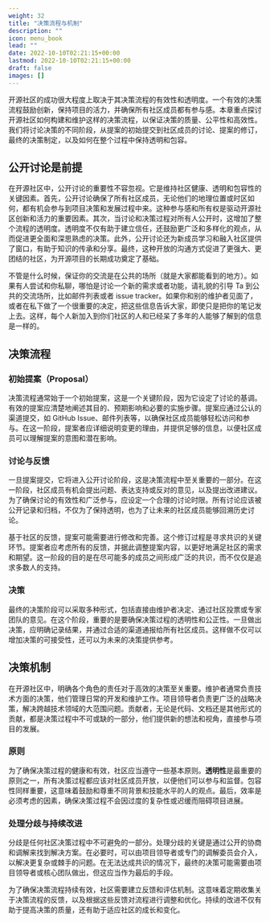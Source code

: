 ```yaml
---
weight: 32
title: "决策流程与机制"
description: ""
icon: menu_book
lead: ""
date: 2022-10-10T02:21:15+00:00
lastmod: 2022-10-10T02:21:15+00:00
draft: false
images: []
---
```


开源社区的成功很大程度上取决于其决策流程的有效性和透明度。一个有效的决策流程鼓励创新，保持项目的活力，并确保所有社区成员都有参与感。本章重点探讨开源社区如何构建和维护这样的决策流程，以保证决策的质量、公平性和高效性。我们将讨论决策的不同阶段，从提案的初始提交到社区成员的讨论、提案的修订，最终的决策制定，以及如何在整个过程中保持透明和包容。

## 公开讨论是前提

在开源社区中，公开讨论的重要性不容忽视。它是维持社区健康、透明和包容性的关键因素。首先，公开讨论确保了所有社区成员，无论他们的地理位置或时区如何，都有机会参与到项目决策和发展过程中来。这种参与感和所有权是驱动开源社区创新和活力的重要因素。其次，当讨论和决策过程对所有人公开时，这增加了整个流程的透明度。透明度不仅有助于建立信任，还鼓励更广泛和多样化的观点，从而促进更全面和深思熟虑的决策。此外，公开讨论还为新成员学习和融入社区提供了窗口，有助于知识的传承和分享。最终，这种开放的沟通方式促进了更强大、更团结的社区，为开源项目的长期成功奠定了基础。

不管是什么时候，保证你的交流是在公共的场所（就是大家都能看到的地方）。如果有人尝试和你私聊，哪怕是讨论一个新的需求或者功能，请礼貌的引导 Ta 到公共的交流场所，比如邮件列表或者 issue tracker。如果你和别的维护者见面了，或者在私下做了一个很重要的决定，把这些信息告诉大家，即使只是把你的笔记发上去。这样，每个人新加入到你们社区的人和已经呆了多年的人能够了解到的信息是一样的。

## 决策流程

### 初始提案（Proposal）

决策流程通常始于一个初始提案，这是一个关键阶段，因为它设定了讨论的基调。有效的提案应清楚地阐述其目的、预期影响和必要的实施步骤。提案应通过公认的渠道提交，如 GitHub Issue、邮件列表等，以确保社区成员能够轻松访问和参与。在这一阶段，提案者应详细说明变更的理由，并提供足够的信息，以便社区成员可以理解提案的意图和潜在影响。

### 讨论与反馈

一旦提案提交，它将进入公开讨论阶段，这是决策流程中至关重要的一部分。在这一阶段，社区成员有机会提出问题、表达支持或反对的意见，以及提出改进建议。为了确保讨论的有效性和广泛参与，应设定一个合理的讨论时限。所有讨论应该被公开记录和归档，不仅为了保持透明，也为了让未来的社区成员能够回溯历史讨论。

基于社区的反馈，提案可能需要进行修改和完善。这个修订过程是寻求共识的关键环节。提案者应考虑所有的反馈，并据此调整提案内容，以更好地满足社区的需求和期望。这一阶段的目的是在尽可能多的成员之间形成广泛的共识，而不仅仅是追求多数人的支持。

### 决策

最终的决策阶段可以采取多种形式，包括直接由维护者决定、通过社区投票或专家团队的意见。在这个阶段，重要的是要确保决策过程的透明性和公正性。一旦做出决策，应明确记录结果，并通过合适的渠道通报给所有社区成员。这样做不仅可以增加决策的可接受性，还可以为未来的决策提供参考。

## 决策机制

在开源社区中，明确各个角色的责任对于高效的决策至关重要。维护者通常负责技术方面的决策，他们管理日常的开发和维护工作。项目领导者负责更广泛的战略决策，解决跨越技术领域的大范围问题。贡献者，无论是代码、文档还是其他形式的贡献，都是决策过程中不可或缺的一部分，他们提供新的想法和视角，直接参与项目的发展。

### 原则

为了确保决策过程的健康和有效，社区应当遵守一些基本原则。**透明性**是最重要的原则之一，所有决策过程都应该对社区成员开放，以便他们可以参与和监督。包容性同样重要，这意味着鼓励和尊重不同背景和技能水平的人的观点。最后，效率是必须考虑的因素，确保决策过程不会因过度的复杂性或迟缓而阻碍项目进展。

### 处理分歧与持续改进

分歧是任何社区决策过程中不可避免的一部分。处理分歧的关键是通过公开的协商和调解来找到解决方案。在必要时，可以由项目领导者或专门的调解委员会介入，以解决更复杂或棘手的问题。在无法达成共识的情况下，最终的决策可能需要由项目领导者或核心团队做出，但这应当作为最后的手段。

为了确保决策流程持续有效，社区需要建立反馈和评估机制。这意味着定期收集关于决策流程的反馈，以及根据这些反馈对流程进行调整和优化。持续的改进不仅有助于提高决策的质量，还有助于适应社区的成长和变化。

<!-- [上一页 (社区治理模式)](./3-1-governance-model.md) | [下一页 (成员晋升与退出机制)](./3-3-membership.md) -->